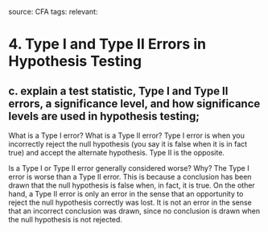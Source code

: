 source: CFA
tags: 
relevant: 

# 4. Type I and Type II Errors in Hypothesis Testing

## c. explain a test statistic, Type I and Type II errors, a significance level, and how significance levels are used in hypothesis testing;


What is a Type I error? What is a Type II error?
Type I error is when you incorrectly reject the null hypothesis (you say it is false when it is in fact true) and accept the alternate hypothesis. Type II is the opposite.

Is a Type I or Type II error generally considered worse? Why?
The Type I error is worse than a Type II error. This is because a conclusion has been drawn that the null hypothesis is false when, in fact, it is true. On the other hand, a Type II error is only an error in the sense that an opportunity to reject the null hypothesis correctly was lost. It is not an error in the sense that an incorrect conclusion was drawn, since no conclusion is drawn when the null hypothesis is not rejected.

